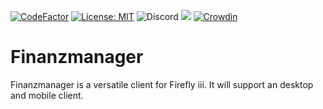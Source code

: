 [![CodeFactor](https://www.codefactor.io/repository/github/furesoft/Finanzmanager/badge)](https://www.codefactor.io/repository/github/furesoft/Finanzmanager)
[![License: MIT](https://img.shields.io/badge/License-MIT-yellow.svg)](https://opensource.org/licenses/MIT)
![Discord](https://img.shields.io/discord/455738571186241536)
[![](https://tokei.rs/b1/github/furesoft/finanzmanager)](https://github.com/furesoft/finanzmanager)
[![Crowdin](https://badges.crowdin.net/finanzmanager/localized.svg)](https://crowdin.com/project/finanzmanager)

# Finanzmanager

Finanzmanager is a versatile client for Firefly iii. It will support an desktop and mobile client.
